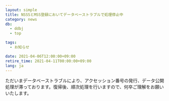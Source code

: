 ```yaml
---
layout: simple
title: NSSSとMSS登録においてデータベーストラブルで処理停止中
category: news
db:
  - ddbj
  - top

tags:
  - お知らせ

date: 2021-04-06T12:00:00+09:00
retire_time: 2021-04-11T00:00:00+09:00
lang: ja
---
```


ただいまデータベーストラブルにより、アクセッション番号の発行、データ公開処理が滞っております。復帰後、順次処理を行いますので、何卒ご理解をお願いいたします。



